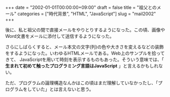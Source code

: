 +++
date = "2002-01-01T00:00:00+09:00"
draft = false
title = "祖父とのメール"
categories = ["時代背景", "HTML", "JavaScript"]
slug = "mail2002"
+++

後に、私と祖父の間で直接メールをやりとりするようになった。この頃、画像やWord文書をメールに添付して送信するようになった。

さらにしばらくすると、メール本文の文字(列)の色や大きさを変えるなどの装飾をするようになった。いわゆるHTMLメールである。Web上のサンプルを拾ってきて、 JavaScriptを用いて時刻を表示するものもあった。そういう意味では、「 **生まれて初めて触ったプログラミング言語はJavaScript** 」と言えるかもしれない。

ただ、プログラムの論理構造なんかはこの頃はまだ理解していなかったし、「プログラムをしていた」とは言えないと思う。
